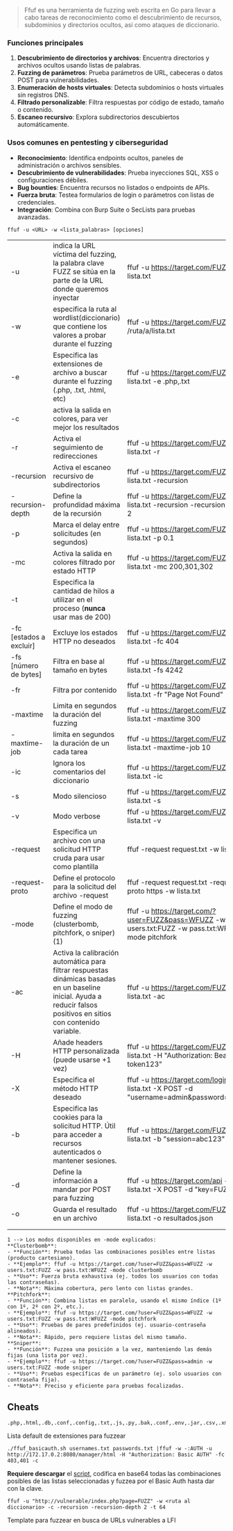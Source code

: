 > Ffuf es una herramienta de fuzzing web escrita en Go para llevar a cabo tareas de reconocimiento como el descubrimiento de recursos, subdominios y directorios ocultos, así como ataques de diccionario.
### **Funciones principales**
1. **Descubrimiento de directorios y archivos**: Encuentra directorios y archivos ocultos usando listas de palabras.
2. **Fuzzing de parámetros**: Prueba parámetros de URL, cabeceras o datos POST para vulnerabilidades.
3. **Enumeración de hosts virtuales**: Detecta subdominios o hosts virtuales sin registros DNS.
4. **Filtrado personalizable**: Filtra respuestas por código de estado, tamaño o contenido.
5. **Escaneo recursivo**: Explora subdirectorios descubiertos automáticamente.
### **Usos comunes en pentesting y ciberseguridad**
- **Reconocimiento**: Identifica endpoints ocultos, paneles de administración o archivos sensibles.
- **Descubrimiento de vulnerabilidades**: Prueba inyecciones SQL, XSS o configuraciones débiles.
- **Bug bounties**: Encuentra recursos no listados o endpoints de APIs.
- **Fuerza bruta**: Testea formularios de login o parámetros con listas de credenciales.
- **Integración**: Combina con Burp Suite o SecLists para pruebas avanzadas.
```
ffuf -u <URL> -w <lista_palabras> [opciones]
```

|                         |                                                                                                                                                                       |                                                                                                      |
| ----------------------- | --------------------------------------------------------------------------------------------------------------------------------------------------------------------- | ---------------------------------------------------------------------------------------------------- |
| -u                      | indica la URL víctima del fuzzing, la palabra clave FUZZ se sitúa en la parte de la URL donde queremos inyectar                                                       | ffuf -u https://target.com/FUZZ -w lista.txt                                                         |
| -w                      | especifica la ruta al wordlist(diccionario) que contiene los valores a probar durante el fuzzing                                                                      | ffuf -u https://target.com/FUZZ -w /ruta/a/lista.txt                                                 |
| -e                      | Especifica las extensiones de archivo a buscar durante el fuzzing (.php, .txt, .html, etc)                                                                            | ffuf -u https://target.com/FUZZ -w lista.txt -e .php,.txt                                            |
| -c                      | activa la salida en colores, para ver mejor los resultados                                                                                                            |                                                                                                      |
| -r                      | Activa el seguimiento de redirecciones                                                                                                                                | ffuf -u https://target.com/FUZZ -w lista.txt -r                                                      |
| -recursion              | Activa el escaneo recursivo de subdirectorios                                                                                                                         | ffuf -u https://target.com/FUZZ -w lista.txt -recursion                                              |
| -recursion-depth        | Define la profundidad máxima de la recursión                                                                                                                          | ffuf -u https://target.com/FUZZ -w lista.txt -recursion -recursion-depth 2                           |
| -p                      | Marca el delay entre solicitudes (en segundos)                                                                                                                        | ffuf -u https://target.com/FUZZ -w lista.txt -p 0.1                                                  |
| -mc                     | Activa la salida en colores filtrado por estado HTTP                                                                                                                  | ffuf -u https://target.com/FUZZ -w lista.txt -mc 200,301,302<br>                                     |
| -t                      | Especifica la cantidad de hilos a utilizar en el proceso (**nunca** usar mas de 200)                                                                                  |                                                                                                      |
| -fc [estados a excluir] | Excluye los estados HTTP no deseados                                                                                                                                  | ffuf -u https://target.com/FUZZ -w lista.txt -fc 404                                                 |
| -fs [número de bytes]   | Filtra en base al tamaño en bytes                                                                                                                                     | ffuf -u https://target.com/FUZZ -w lista.txt -fs 4242                                                |
| -fr                     | Filtra por contenido                                                                                                                                                  | ffuf -u https://target.com/FUZZ -w lista.txt -fr "Page Not Found"                                    |
| -maxtime                | Limita en segundos la duración del fuzzing                                                                                                                            | ffuf -u https://target.com/FUZZ -w lista.txt -maxtime 300                                            |
| -maxtime-job            | limita en segundos la duración de un cada tarea                                                                                                                       | ffuf -u https://target.com/FUZZ -w lista.txt -maxtime-job 10                                         |
| -ic                     | Ignora los comentarios del diccionario                                                                                                                                | ffuf -u https://target.com/FUZZ -w lista.txt -ic                                                     |
| -s                      | Modo silencioso                                                                                                                                                       | ffuf -u https://target.com/FUZZ -w lista.txt -s                                                      |
| -v                      | Modo verbose                                                                                                                                                          | ffuf -u https://target.com/FUZZ -w lista.txt -v                                                      |
| -request                | Especifica un archivo con una solicitud HTTP cruda para usar como plantilla                                                                                           | ffuf -request request.txt -w lista.txt                                                               |
| -request-proto          | Define el protocolo para la solicitud del archivo -request                                                                                                            | ffuf -request request.txt -request-proto https -w lista.txt                                          |
| -mode                   | Define el modo de fuzzing (clusterbomb, pitchfork, o sniper) (1)                                                                                                      | ffuf -u https://target.com/?user=FUZZ&pass=WFUZZ -w users.txt:FUZZ -w pass.txt:WFUZZ -mode pitchfork |
| -ac                     | Activa la calibración automática para filtrar respuestas dinámicas basadas en un baseline inicial. Ayuda a reducir falsos positivos en sitios con contenido variable. | ffuf -u https://target.com/FUZZ -w lista.txt -ac                                                     |
| -H                      | Añade headers HTTP personalizada (puede usarse +1 vez)                                                                                                                | ffuf -u https://target.com/FUZZ -w lista.txt -H "Authorization: Bearer token123"                     |
| -X                      | Especifica el método HTTP deseado                                                                                                                                     | ffuf -u https://target.com/login -w lista.txt -X POST -d "username=admin&password=FUZZ"              |
| -b                      | Especifica las cookies para la solicitud HTTP. Útil para acceder a recursos autenticados o mantener sesiones.                                                         | ffuf -u https://target.com/FUZZ -w lista.txt -b "session=abc123"                                     |
| -d                      | Define la información a mandar por POST para fuzzing                                                                                                                  | ffuf -u https://target.com/api -w lista.txt -X POST -d "key=FUZZ"                                    |
| -o                      | Guarda el resultado en un archivo                                                                                                                                     | ffuf -u https://target.com/FUZZ -w lista.txt -o resultados.json                                      |
|                         |                                                                                                                                                                       |                                                                                                      |
|                         |                                                                                                                                                                       |                                                                                                      |
	1 --> Los modos disponibles en -mode explicados:
	**Clusterbomb**:
    - **Función**: Prueba todas las combinaciones posibles entre listas (producto cartesiano).
    - **Ejemplo**: ffuf -u https://target.com/?user=FUZZ&pass=WFUZZ -w users.txt:FUZZ -w pass.txt:WFUZZ -mode clusterbomb
    - **Uso**: Fuerza bruta exhaustiva (ej. todos los usuarios con todas las contraseñas).
    - **Nota**: Máxima cobertura, pero lento con listas grandes.
    **Pitchfork**:
    - **Función**: Combina listas en paralelo, usando el mismo índice (1º con 1º, 2º con 2º, etc.).
    - **Ejemplo**: ffuf -u https://target.com/?user=FUZZ&pass=WFUZZ -w users.txt:FUZZ -w pass.txt:WFUZZ -mode pitchfork
    - **Uso**: Pruebas de pares predefinidos (ej. usuario-contraseña alineados).
    - **Nota**: Rápido, pero requiere listas del mismo tamaño.
	**Sniper**:
    - **Función**: Fuzzea una posición a la vez, manteniendo las demás fijas (una lista por vez).
    - **Ejemplo**: ffuf -u https://target.com/?user=FUZZ&pass=admin -w users.txt:FUZZ -mode sniper
    - **Uso**: Pruebas específicas de un parámetro (ej. solo usuarios con contraseña fija).
    - **Nota**: Preciso y eficiente para pruebas focalizadas.
## Cheats
```
.php,.html,.db,.conf,.config,.txt,.js,.py,.bak,.conf,.env,.jar,.csv,.xml,.md,.pdf,.zip,.rar,.jpg,.jpeg,.png,.db,.sql,.log,.json
```
Lista default de extensiones para fuzzear
```
./ffuf_basicauth.sh usernames.txt passwords.txt |ffuf -w -:AUTH -u http://172.17.0.2:8080/manager/html -H "Authorization: Basic AUTH" -fc 403,401 -c
```
**Requiere descargar** el [script](https://github.com/ffuf/ffuf-scripts/blob/master/README.md), codifica en base64 todas las combinaciones posibles de las listas seleccionadas y fuzzea por el Basic Auth hasta dar con la clave.
```shell
ffuf -u "http://vulnerable/index.php?page=FUZZ" -w <ruta al diccionario> -c -recursion -recursion-depth 2 -t 64
```
Template para fuzzear en busca de URLs vulnerables a LFI
